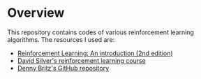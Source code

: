 # Overview
This repository contains codes of various reinforcement learning algorithms. The resources I used are:
* [Reinforcement Learning: An introduction (2nd edition)](https://drive.google.com/file/d/1opPSz5AZ_kVa1uWOdOiveNiBFiEOHjkG/view)
* [David Silver's reinforcement learning course](http://www0.cs.ucl.ac.uk/staff/d.silver/web/Teaching.html)
* [Denny Britz's GitHub repository](https://github.com/dennybritz/reinforcement-learning)
